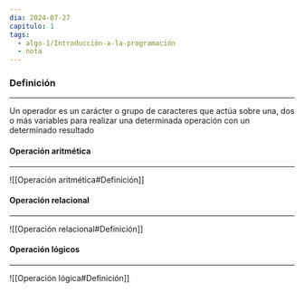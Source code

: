 ```yaml
---
dia: 2024-07-27
capitulo: 1
tags:
  - algo-1/Introducción-a-la-programación
  - nota
---
```

### Definición
---
Un operador es un carácter o grupo de caracteres que actúa sobre una, dos o más variables para realizar una determinada operación con un determinado resultado

#### Operación aritmética
---
![[Operación aritmética#Definición]]

#### Operación relacional
---
![[Operación relacional#Definición]]

#### Operación lógicos
---
![[Operación lógica#Definición]]